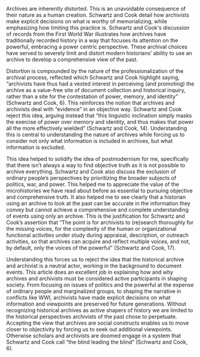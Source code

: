 Archives are inherently distorted. This is an unavoidable consequence of their nature as a human creation. Schwartz and Cook detail how archivists make explicit decisions on what is worthy of memorializing, while emphasizing how limiting this practice is. Schwartz and Cook's discussion of records from the First World War illustrates how archives have traditionally recorded history in a way that focuses its attention on the powerful, embracing a power centric perspective. These archival choices have served to severely limit and distort modern historians’ ability to use an archive to develop a comprehensive view of the past. 

Distortion is compounded by the nature of the professionalization of the archival process, reflected which Schwartz and Cook highlight saying, “archivists have thus had a vested interest in perceiving (and promoting) the archive as a value-free site of document collection and historical inquiry, rather than a site for the contestation of power, memory, and identity” (Schwartz and Cook, 6).  This reinforces the notion that archives and archivists deal with “evidence” in an objective way. Schwartz and Cook reject this idea, arguing instead that “this linguistic inclination simply masks the exercise of power over memory and identity, and thus makes that power all the more effectively wielded” (Schwartz and Cook, 14). Understanding this is central to understanding the nature of archives while forcing us to consider not only what information is included in archives, but what information is excluded.  

This idea helped to solidify the idea of postmodernism for me, specifically that there isn’t always a way to find objective truth as it is not possible to archive everything. Schwartz and Cook also discuss the exclusion of ordinary people’s perspectives by prioritizing the broader subjects of politics, war, and power. This helped me to appreciate the value of the microhistories we have read about before as essential to pursuing objective and comprehensive truth. It also helped me to see clearly that a historian using an archive to look at the past can be accurate in the information they convey but cannot achieve a comprehensive and complete understanding of events using only an archive. This is the justification for Schwartz and Cook’s assertion that “The point is for archivists to (re)search thoroughly for the missing voices, for the complexity of the human or organizational functional activities under study during appraisal, description, or outreach activities, so that archives can acquire and reflect multiple voices, and not, by default, only the voices of the powerful” (Schwartz and Cook, 17).

Understanding this forces us to reject the idea that the historical archive and archivist is a neutral actor, working in the background to document events. This article does an excellent job in explaining how and why archives and archivists must be considered active participants in shaping society. From focusing on issues of politics and the powerful at the expense of ordinary people and marginalized groups, to shaping the narrative in conflicts like WWI, archivists have made explicit decisions on what information and viewpoints are preserved for future generations. Without recognizing historical archives as active shapers of history we are limited to the historical perspectives archivists of the past chose to perpetuate. Accepting the view that archives are social constructs enables us to move closer to objectivity by forcing us to seek out additional viewpoints. Otherwise scholars and archivists are doomed engage in a system that Schwartz and Cook call “the blind leading the blind” (Schwartz and Cook, 6).
